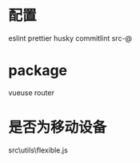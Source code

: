 # 配置
eslint prettier husky commitlint
src-@

# package
vueuse
router

# 是否为移动设备
src\utils\flexible.js